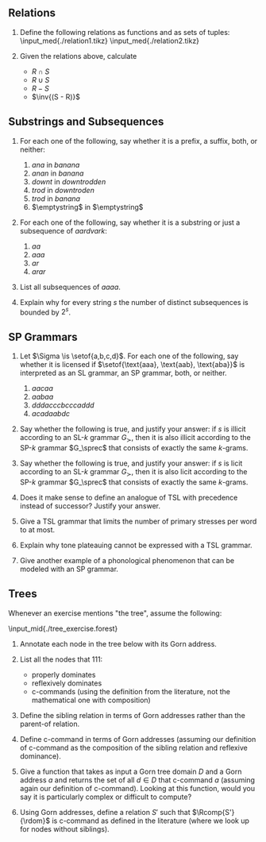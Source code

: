 ## Relations

1.  Define the following relations as functions and as sets of tuples:
    \input_med{./relation1.tikz}
    \input_med{./relation2.tikz}

1.  Given the relations above, calculate
    - $R \cap S$
    - $R \cup S$
    - $R - S$
    - $\inv{(S - R)}$


## Substrings and Subsequences

1.  For each one of the following, say whether it is a prefix, a suffix, both, or neither:
    1. *ana* in *banana*
    1. *anan* in *banana*
    1. *downt* in *downtrodden*
    1. *trod* in *downtroden*
    1. *trod* in *banana*
    1. $\emptystring$ in $\emptystring$

1.  For each one of the following, say whether it is a substring or just a subsequence of *aardvark*:
    1. *aa*
    1. *aaa*
    1. *ar*
    1. *arar*

1.  List all subsequences of *aaaa*.

1.  Explain why for every string $s$ the number of distinct subsequences is bounded by $2^s$.

## SP Grammars

1.  Let $\Sigma \is \setof{a,b,c,d}$.
    For each one of the following, say whether it is licensed if $\setof{\text{aaa}, \text{aab}, \text{aba}}$ is interpreted as an SL grammar, an SP grammar, both, or neither.
    1. *aacaa*
    1. *aabaa*
    1. *dddacccbcccaddd*
    1. *acadaabdc*

1.  Say whether the following is true, and justify your answer: if $s$ is illicit according to an SL-$k$ grammar $G_\succ$, then it is also illicit according to the SP-$k$ grammar $G_\sprec$ that consists of exactly the same $k$-grams.

1.  Say whether the following is true, and justify your answer: if $s$ is licit according to an SL-$k$ grammar $G_\succ$, then it is also licit according to the SP-$k$ grammar $G_\sprec$ that consists of exactly the same $k$-grams.

1.  Does it make sense to define an analogue of TSL with precedence instead of successor?
    Justify your answer.

1.  Give a TSL grammar that limits the number of primary stresses per word to at most.

1.  Explain why tone plateauing cannot be expressed with a TSL grammar.

1.  Give another example of a phonological phenomenon that can be modeled with an SP grammar.

## Trees

Whenever an exercise mentions "the tree", assume the following:

\input_mid{./tree_exercise.forest}

1.  Annotate each node in the tree below with its Gorn address.

1.  List all the nodes that $111$:
    - properly dominates
    - reflexively dominates
    - c-commands (using the definition from the literature, not the mathematical one with composition)

1.  Define the sibling relation in terms of Gorn addresses rather than the parent-of relation.

1.  Define c-command in terms of Gorn addresses (assuming our definition of c-command as the composition of the sibling relation and reflexive dominance).

1.  Give a function that takes as input a Gorn tree domain $D$ and a Gorn address $a$ and returns the set of all $d \in D$ that c-command $a$ (assuming again our definition of c-command).
    Looking at this function, would you say it is particularly complex or difficult to compute?

1.  Using Gorn addresses, define a relation $S'$ such that $\Rcomp{S'}{\rdom}$ is c-command as defined in the literature (where we look up for nodes without siblings).
    

